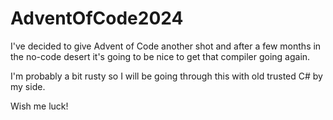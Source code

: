 # AdventOfCode2024

I've decided to give Advent of Code another shot and after a few months in the no-code desert it's going to be nice to get that compiler going again.

I'm probably a bit rusty so I will be going through this with old trusted C# by my side.

Wish me luck!
